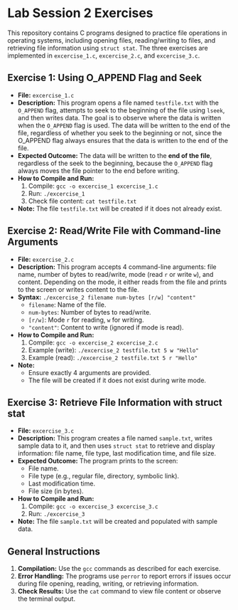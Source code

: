 # Lab Session 2 Exercises

This repository contains C programs designed to practice file operations in operating systems, including opening files, reading/writing to files, and retrieving file information using `struct stat`. The three exercises are implemented in `excercise_1.c`, `excercise_2.c`, and `excercise_3.c`.

## Exercise 1: Using O_APPEND Flag and Seek
- **File:** `excercise_1.c`
- **Description:** This program opens a file named `testfile.txt` with the `O_APPEND` flag, attempts to seek to the beginning of the file using `lseek`, and then writes data. The goal is to observe where the data is written when the `O_APPEND` flag is used. The data will be written to the end of the file, regardless of whether you seek to the beginning or not, since the O_APPEND flag always ensures that the data is written to the end of the file.
- **Expected Outcome:** The data will be written to the **end of the file**, regardless of the seek to the beginning, because the `O_APPEND` flag always moves the file pointer to the end before writing.
- **How to Compile and Run:**
  1. Compile: `gcc -o excercise_1 excercise_1.c`
  2. Run: `./excercise_1`
  3. Check file content: `cat testfile.txt`
- **Note:** The file `testfile.txt` will be created if it does not already exist.

## Exercise 2: Read/Write File with Command-line Arguments
- **File:** `excercise_2.c`
- **Description:** This program accepts 4 command-line arguments: file name, number of bytes to read/write, mode (read `r` or write `w`), and content. Depending on the mode, it either reads from the file and prints to the screen or writes content to the file.
- **Syntax:** `./excercise_2 filename num-bytes [r/w] "content"`
  - `filename`: Name of the file.
  - `num-bytes`: Number of bytes to read/write.
  - `[r/w]`: Mode `r` for reading, `w` for writing.
  - `"content"`: Content to write (ignored if mode is read).
- **How to Compile and Run:**
  1. Compile: `gcc -o excercise_2 excercise_2.c`
  2. Example (write): `./excercise_2 testfile.txt 5 w "Hello"`
  3. Example (read): `./excercise_2 testfile.txt 5 r "Hello"`
- **Note:**
  - Ensure exactly 4 arguments are provided.
  - The file will be created if it does not exist during write mode.

## Exercise 3: Retrieve File Information with struct stat
- **File:** `excercise_3.c`
- **Description:** This program creates a file named `sample.txt`, writes sample data to it, and then uses `struct stat` to retrieve and display information: file name, file type, last modification time, and file size.
- **Expected Outcome:** The program prints to the screen:
  - File name.
  - File type (e.g., regular file, directory, symbolic link).
  - Last modification time.
  - File size (in bytes).
- **How to Compile and Run:**
  1. Compile: `gcc -o excercise_3 excercise_3.c`
  2. Run: `./excercise_3`
- **Note:** The file `sample.txt` will be created and populated with sample data.

## General Instructions
1. **Compilation:** Use the `gcc` commands as described for each exercise.
2. **Error Handling:** The programs use `perror` to report errors if issues occur during file opening, reading, writing, or retrieving information.
3. **Check Results:** Use the `cat` command to view file content or observe the terminal output.